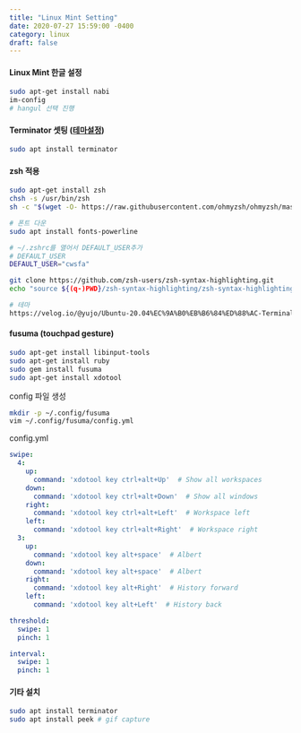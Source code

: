 ```yaml
---
title: "Linux Mint Setting"
date: 2020-07-27 15:59:00 -0400
category: linux
draft: false
---
```


#### Linux Mint 한글 설정

```bash
sudo apt-get install nabi
im-config
# hangul 선택 진행
```

#### Terminator 셋팅 ([테마설정](https://github.com/EliverLara/terminator-themes))

```bash
sudo apt install terminator
```

#### zsh 적용

```bash
sudo apt-get install zsh
chsh -s /usr/bin/zsh
sh -c "$(wget -O- https://raw.githubusercontent.com/ohmyzsh/ohmyzsh/master/tools/install.sh)"

# 폰트 다운
sudo apt install fonts-powerline

# ~/.zshrc를 열어서 DEFAULT_USER추가
# DEFAULT_USER
DEFAULT_USER="cwsfa"

git clone https://github.com/zsh-users/zsh-syntax-highlighting.git
echo "source ${(q-)PWD}/zsh-syntax-highlighting/zsh-syntax-highlighting.zsh" >> ${ZDOTDIR:-$HOME}/.zshrc

# 테마
https://velog.io/@yujo/Ubuntu-20.04%EC%9A%B0%EB%B6%84%ED%88%AC-Terminal-%EC%84%B8%ED%8C%85

```

#### fusuma (touchpad gesture)

```bash
sudo apt-get install libinput-tools
sudo apt-get install ruby
sudo gem install fusuma
sudo apt-get install xdotool
```

config 파일 생성

```bash
mkdir -p ~/.config/fusuma
vim ~/.config/fusuma/config.yml
```

config.yml

```yaml
swipe:
  4:
    up:
      command: 'xdotool key ctrl+alt+Up'  # Show all workspaces
    down:
      command: 'xdotool key ctrl+alt+Down'  # Show all windows
    right:
      command: 'xdotool key ctrl+alt+Left'  # Workspace left
    left:
      command: 'xdotool key ctrl+alt+Right'  # Workspace right
  3:
    up:
      command: 'xdotool key alt+space'  # Albert
    down:
      command: 'xdotool key alt+space'  # Albert
    right:
      command: 'xdotool key alt+Right'  # History forward
    left:
      command: 'xdotool key alt+Left'  # History back

threshold:
  swipe: 1
  pinch: 1

interval:
  swipe: 1
  pinch: 1
```

#### 기타 설치

```bash
sudo apt install terminator
sudo apt install peek # gif capture
```
